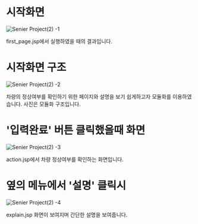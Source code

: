 # 시작화면
![Senier Project(2) -1](https://user-images.githubusercontent.com/51709213/66042901-b9e22880-e558-11e9-82ee-84b661260dbf.png)

first_page.jsp에서 실행하였을 때의 결과입니다.


# 시작화면 구조
![Senier Project(2) -2](https://user-images.githubusercontent.com/51709213/66042899-b9499200-e558-11e9-8777-24592331b14a.png)

차량의 정상여부를 확인하기 위한 페이지와 설명을 보기 쉽게하고자 모듈화를 이용하였습니다.
사진은 모듈화 구조입니다.


# '입력완료' 버튼 클릭했을때 화면
![Senier Project(2) -3](https://user-images.githubusercontent.com/51709213/66042900-b9499200-e558-11e9-941c-9972ccbea2bd.PNG)

action.jsp에서 차량 정상여부를 확인하는 화면입니다.


# 옆의 메뉴에서 '설명' 클릭시
![Senier Project(2) -4](https://user-images.githubusercontent.com/51709213/66043078-337a1680-e559-11e9-839e-5fa499e4dbf1.PNG)

explain.jsp 화면이 보여지며 간단한 설명을 보여줍니다.
